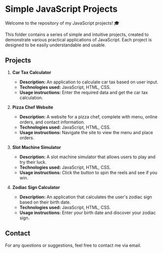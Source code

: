 # Simple JavaScript Projects

Welcome to the repository of my JavaScript projects! 🎓

This folder contains a series of simple and intuitive projects, created to demonstrate various practical applications of JavaScript. Each project is designed to be easily understandable and usable.

## Projects

1. **Car Tax Calculator**
   - **Description:** An application to calculate car tax based on user input.
   - **Technologies used:** JavaScript, HTML, CSS.
   - **Usage instructions:** Enter the required data and get the car tax calculation.

2. **Pizza Chef Website**
   - **Description:** A website for a pizza chef, complete with menu, online orders, and contact information.
   - **Technologies used:** JavaScript, HTML, CSS.
   - **Usage instructions:** Navigate the site to view the menu and place orders.

3. **Slot Machine Simulator**
   - **Description:** A slot machine simulator that allows users to play and try their luck.
   - **Technologies used:** JavaScript, HTML, CSS.
   - **Usage instructions:** Click the button to spin the reels and see if you win.

4. **Zodiac Sign Calculator**
   - **Description:** An application that calculates the user's zodiac sign based on their birth date.
   - **Technologies used:** JavaScript, HTML, CSS.
   - **Usage instructions:** Enter your birth date and discover your zodiac sign.

## Contact

For any questions or suggestions, feel free to contact me via email.
